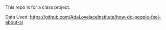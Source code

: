 This repo is for a class project.

Data Used: https://github.com/AdaLovelaceInstitute/how-do-people-feel-about-ai

